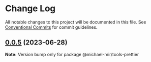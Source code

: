 # Change Log

All notable changes to this project will be documented in this file.
See [Conventional Commits](https://conventionalcommits.org) for commit guidelines.

## [0.0.5](https://github.com/michael-mir/turborepo-example/compare/@michael-mir/tools-prettier@0.0.4...@michael-mir/tools-prettier@0.0.5) (2023-06-28)

**Note:** Version bump only for package @michael-mir/tools-prettier
